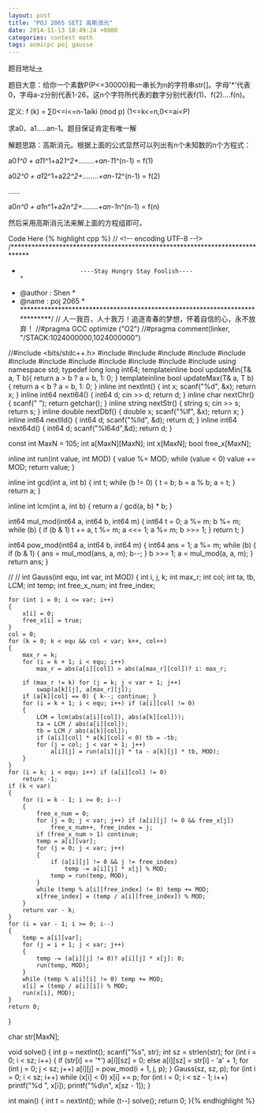 ```yaml
---
layout: post
title: "POJ 2065 SETI 高斯消元"
date: 2014-11-13 18:49:24 +0800
categories: contest math
tags: acmicpc poj gausse
---
```

题目地址<a title="POJ 2065" href="http://poj.org/problem?id=2065" target="_blank">-></a>

题目大意：给你一个素数P(P<=30000)和一串长为n的字符串str[]。字母'*'代表0，字母a-z分别代表1-26，这n个字符所代表的数字分别代表f(1)、f(2)....f(n)。

定义: f (k) = ∑0<=i<=n-1aiki (mod p) (1<=k<=n,0<=ai<P)

求a0、a1.....an-1。题目保证肯定有唯一解

解题思路：高斯消元。根据上面的公式显然可以列出有n个未知数的n个方程式：

a0*1^0 + a1*1^1+a2*1^2+........+an-1*1^(n-1) = f(1)

a0*2^0 + a1*2^1+a2*2^2+........+an-1*2^(n-1) = f(2)

......

a0*n^0 + a1*n^1+a2*n^2+........+an-1*n^(n-1) = f(n)

然后采用高斯消元法来解上面的方程组即可。

Code Here
{% highlight cpp %}
// <!-- encoding UTF-8 --!>
/*****************************************************************************
*                      ----Stay Hungry Stay Foolish----                      *
*    @author    :   Shen                                                     *
*    @name      :   poj 2065                                                 *
*****************************************************************************/
// 人一我百，人十我万！追逐青春的梦想，怀着自信的心，永不放弃！
//#pragma GCC optimize ("O2")
//#pragma comment(linker, "/STACK:1024000000,1024000000")

//#include <bits/stdc++.h>
#include <map>
#include <list>
#include <queue>
#include <stack>
#include <cmath>
#include <vector>
#include <string>
#include <cstdio>
#include <cstring>
#include <cstdlib>
#include <iostream>
#include <algorithm>
using namespace std;
typedef long long int64;
template<class T>inline bool updateMin(T& a, T b){ return a > b ? a = b, 1: 0; }
template<class T>inline bool updateMax(T& a, T b){ return a < b ? a = b, 1: 0; }
inline int    nextInt() { int x; scanf("%d", &x); return x; }
inline int64  nextI64() { int64  d; cin >> d; return d; }
inline char   nextChr() { scanf(" "); return getchar(); }
inline string nextStr() { string s; cin >> s; return s; }
inline double nextDbf() { double x; scanf("%lf", &x); return x; }
inline int64  nextlld() { int64 d; scanf("%lld", &d); return d; }
inline int64  next64d() { int64 d; scanf("%I64d",&d); return d; }

const int MaxN = 105;
int a[MaxN][MaxN];
int x[MaxN];
bool free_x[MaxN];

inline int run(int value, int MOD)
{
	value %= MOD;
	while (value < 0) value += MOD;
	return value;
}

inline int gcd(int a, int b)
{
	int t;
	while (b != 0)
	{
		t = b;
		b = a % b;
		a = t;
	}
	return a;
}

inline int lcm(int a, int b)
{
	return a / gcd(a, b) * b;
}

int64 mul_mod(int64 a, int64 b, int64 m)
{
    int64 t = 0; a %= m; b %= m;
    while (b)
    {
        if (b & 1) t += a, t %= m;
        a <<= 1; a %= m; b >>= 1;
    }
    return t;
}

int64 pow_mod(int64 a, int64 b, int64 m)
{
    int64 ans = 1; a %= m;
    while (b)
    {
        if (b & 1) { ans = mul_mod(ans, a, m); b--; }
        b >>= 1; a = mul_mod(a, a, m);
    }
    return ans;
}

//
//
int Gauss(int equ, int var, int MOD)
{
	int i, j, k;
	int max_r;
	int col;
	int ta, tb, LCM;
	int temp;
	int free_x_num;
	int free_index;

	for (int i = 0; i <= var; i++)
	{
		x[i] = 0;
		free_x[i] = true;
	}
	col = 0;
	for (k = 0; k < equ && col < var; k++, col++)
	{
		max_r = k;
		for (i = k + 1; i < equ; i++)
			max_r = abs(a[i][col]) > abs(a[max_r][col])? i: max_r;

		if (max_r != k) for (j = k; j < var + 1; j++)
			swap(a[k][j], a[max_r][j]);
		if (a[k][col] == 0) { k--; continue; }
		for (i = k + 1; i < equ; i++) if (a[i][col] != 0)
		{
			LCM = lcm(abs(a[i][col]), abs(a[k][col]));
			ta = LCM / abs(a[i][col]);
			tb = LCM / abs(a[k][col]);
			if (a[i][col] * a[k][col] < 0) tb = -tb;
			for (j = col; j < var + 1; j++)
				a[i][j] = run(a[i][j] * ta - a[k][j] * tb, MOD);
		}
	}
	for (i = k; i < equ; i++) if (a[i][col] != 0)
		return -1;
	if (k < var)
	{
		for (i = k - 1; i >= 0; i--)
		{
			free_x_num = 0;
			for (j = 0; j < var; j++) if (a[i][j] != 0 && free_x[j])
				free_x_num++, free_index = j;
			if (free_x_num > 1) continue;
			temp = a[i][var];
			for (j = 0; j < var; j++)
			{
				if (a[i][j] != 0 && j != free_index)
					temp -= a[i][j] * x[j] % MOD;
				temp = run(temp, MOD);
			}
			while (temp % a[i][free_index] != 0) temp += MOD;
			x[free_index] = (temp / a[i][free_index]) % MOD;
		}
		return var - k;
	}
	for (i = var - 1; i >= 0; i--)
	{
		temp = a[i][var];
		for (j = i + 1; j < var; j++)
		{
			temp -= (a[i][j] != 0)? a[i][j] * x[j]: 0;
			run(temp, MOD);
		}
		while (temp % a[i][i] != 0) temp += MOD;
		x[i] = (temp / a[i][i]) % MOD;
		run(x[i], MOD);
	}
	return 0;
}

char str[MaxN];

void solve()
{
	int p = nextInt();
	scanf("%s", str);
	int sz = strlen(str);
	for (int i = 0; i < sz; i++)
	{
		if (str[i] == '*') a[i][sz] = 0;
		else a[i][sz] = str[i] - 'a' + 1;
		for (int j = 0; j < sz; j++)
			a[i][j] = pow_mod(i + 1, j, p);
	}
	Gauss(sz, sz, p);
	for (int i = 0; i < sz; i++)
        while (x[i] < 0) x[i] += p;
	for (int i = 0; i < sz - 1; i++)
		printf("%d ", x[i]);
	printf("%d\n", x[sz - 1]);
}

int main()
{
	int t = nextInt();
	while (t--) solve();
    return 0;
}{% endhighlight %}
